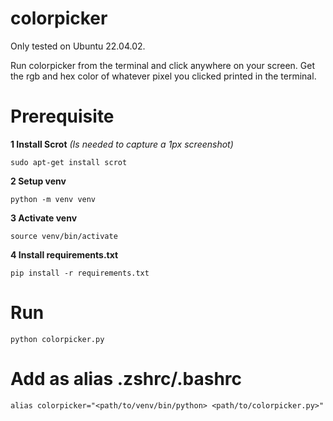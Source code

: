 # colorpicker
Only tested on Ubuntu 22.04.02.

Run colorpicker from the terminal and click anywhere on your screen. Get the rgb and hex color of whatever pixel you clicked printed in the terminal.



# Prerequisite
**1 Install Scrot** *(Is needed to capture a 1px screenshot)*  
```
sudo apt-get install scrot
```

**2 Setup venv**  
```
python -m venv venv
```

**3 Activate venv**  
```
source venv/bin/activate
```

**4 Install requirements.txt**  
```
pip install -r requirements.txt
```  

# Run
```
python colorpicker.py
```

# Add as alias .zshrc/.bashrc  
```
alias colorpicker="<path/to/venv/bin/python> <path/to/colorpicker.py>"
```